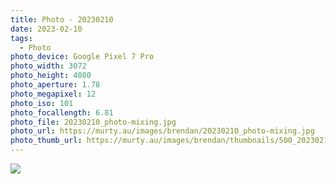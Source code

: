 ```yaml
---
title: Photo - 20230210
date: 2023-02-10
tags: 
  - Photo
photo_device: Google Pixel 7 Pro
photo_width: 3072
photo_height: 4080
photo_aperture: 1.78
photo_megapixel: 12
photo_iso: 101
photo_focallength: 6.81
photo_file: 20230210_photo-mixing.jpg
photo_url: https://murty.au/images/brendan/20230210_photo-mixing.jpg
photo_thumb_url: https://murty.au/images/brendan/thumbnails/500_20230210_photo-mixing.png
---
```


![](/images/brendan/20230210_photo-mixing.jpg)
